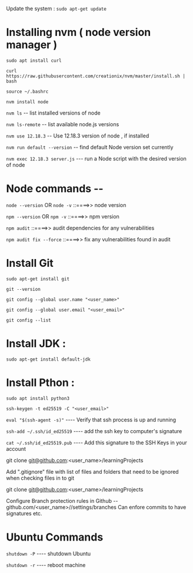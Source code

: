 Update the system : `sudo apt-get update`

# Installing nvm ( node version manager )

`sudo apt install curl`

`curl https://raw.githubusercontent.com/creationix/nvm/master/install.sh | bash`

`source ~/.bashrc`

`nvm install node`

`nvm ls`   -- list installed versions of node

`nvm ls-remote`    -- list available node.js versions

`nvm use 12.18.3`    -- Use 12.18.3 version of node , if installed

`nvm run default --version`  -- find default Node version set currently

`nvm exec 12.18.3 server.js`     --- run a Node script with the desired version of node

# Node commands -- 
`node --version`        OR     `node -v`        ::====>>    node version

`npm --version`         OR     `npm -v`            ::====>>    npm version

`npm audit`   ::====>> audit dependencies for any vulnerabilities

`npm audit fix --force`  ::====>> fix any vulnerabilities found in audit


# Install Git 
`sudo apt-get install git`

`git --version`

`git config --global user.name "<user_name>"`

`git config --global user.email "<user_email>"`

`git config --list`

# Install JDK :
`sudo apt-get install default-jdk`


# Install Pthon : 

`sudo apt install python3`

`ssh-keygen -t ed25519 -C "<user_email>"`

`eval "$(ssh-agent -s)"`  ---- Verify that ssh process is up and running

`ssh-add ~/.ssh/id_ed25519` ---- add the ssh key to computer's signature

`cat ~/.ssh/id_ed25519.pub` ---- Add this signature to the SSH Keys in your account

git clone git@github.com:<user_name>/learningProjects

Add ".gitignore" file with list of files and folders that need to be ignored when checking files in to git


git clone git@github.com:<user_name>/learningProjects


Configure Branch protection rules in Github --  github.com/<user_name>/<ProjectName>/settings/branches
Can enfore commits to have signatures etc.




# Ubuntu Commands 
`shutdown -P`  ---- shutdown Ubuntu

`shutdown -r`  ---- reboot machine
